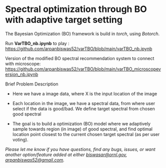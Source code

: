 # Spectral optimization through BO with adaptive target setting


The Bayesian Optimization (BO) framework is build in $torch$, using $Botorch$.

Run <b>VarTBO_nb.ipynb</b> to play : https://github.com/arpanbiswas52/varTBO/blob/main/varTBO_nb.ipynb 

Version of the modified BO spectral recommendation system to connect with microscope: https://github.com/arpanbiswas52/varTBO/blob/main/varTBO_microscopeversion_nb.ipynb


Brief Problem Description

- Here we have a image data, where X is the input location of the image

- Each location in the image, we have a spectral data, from where user select if the data is good/bad. We define target spectral from chosen good spectral

- The goal is to build a optimization (BO) model where we adaptively sample towards region (in image) of good spectral, and find optimal location point closest to the current chosen target spectral (as per user voting).

<i> Please let me know if you have questions, find any bugs, issues, or want another option/feature added at either biswasar@ornl.gov, arpanbiswas52@gmail.com.


